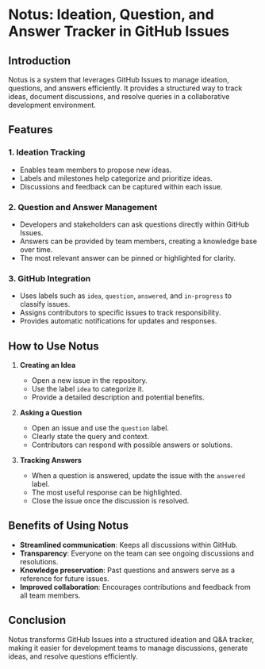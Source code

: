 # Notus: Ideation, Question, and Answer Tracker in GitHub Issues

## Introduction
Notus is a system that leverages GitHub Issues to manage ideation, questions, and answers efficiently. It provides a structured way to track ideas, document discussions, and resolve queries in a collaborative development environment.

## Features
### 1. **Ideation Tracking**
   - Enables team members to propose new ideas.
   - Labels and milestones help categorize and prioritize ideas.
   - Discussions and feedback can be captured within each issue.

### 2. **Question and Answer Management**
   - Developers and stakeholders can ask questions directly within GitHub Issues.
   - Answers can be provided by team members, creating a knowledge base over time.
   - The most relevant answer can be pinned or highlighted for clarity.

### 3. **GitHub Integration**
   - Uses labels such as `idea`, `question`, `answered`, and `in-progress` to classify issues.
   - Assigns contributors to specific issues to track responsibility.
   - Provides automatic notifications for updates and responses.

## How to Use Notus
1. **Creating an Idea**
   - Open a new issue in the repository.
   - Use the label `idea` to categorize it.
   - Provide a detailed description and potential benefits.
   
2. **Asking a Question**
   - Open an issue and use the `question` label.
   - Clearly state the query and context.
   - Contributors can respond with possible answers or solutions.
   
3. **Tracking Answers**
   - When a question is answered, update the issue with the `answered` label.
   - The most useful response can be highlighted.
   - Close the issue once the discussion is resolved.

## Benefits of Using Notus
- **Streamlined communication**: Keeps all discussions within GitHub.
- **Transparency**: Everyone on the team can see ongoing discussions and resolutions.
- **Knowledge preservation**: Past questions and answers serve as a reference for future issues.
- **Improved collaboration**: Encourages contributions and feedback from all team members.

## Conclusion
Notus transforms GitHub Issues into a structured ideation and Q&A tracker, making it easier for development teams to manage discussions, generate ideas, and resolve questions efficiently.
